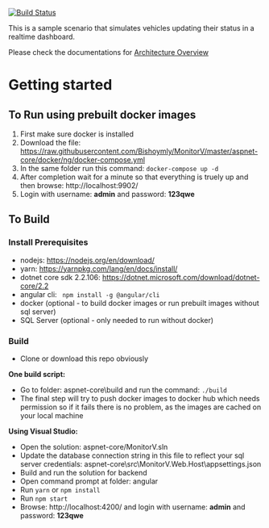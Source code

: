 [![Build Status](https://dev.azure.com/bishoylabib/MonitorV/_apis/build/status/Bishoymly.MonitorV?branchName=master)](https://dev.azure.com/bishoylabib/MonitorV/_build/latest?definitionId=3&branchName=master)

This is a sample scenario that simulates vehicles updating their status in a realtime dashboard.

Please check the documentations for [Architecture Overview](docs/architecture.md)

# Getting started
## To Run using prebuilt docker images
1. First make sure docker is installed 
2. Download the file: https://raw.githubusercontent.com/Bishoymly/MonitorV/master/aspnet-core/docker/ng/docker-compose.yml
3. In the same folder run this command: ``` docker-compose up -d ```
4. After completion wait for a minute so that everything is truely up and then browse: http://localhost:9902/ 
5. Login with username: **admin** and password: **123qwe**

## To Build
### Install Prerequisites
- nodejs: https://nodejs.org/en/download/
- yarn: https://yarnpkg.com/lang/en/docs/install/
- dotnet core sdk 2.2.106: https://dotnet.microsoft.com/download/dotnet-core/2.2
- angular cli: ``` npm install -g @angular/cli```
- docker (optional - to build docker images or run prebuilt images without sql server)
- SQL Server (optional - only needed to run without docker)

### Build
- Clone or download this repo obviously

**One build script:**
- Go to folder: aspnet-core\build and run the command: ``` ./build ```
- The final step will try to push docker images to docker hub which needs permission so if it fails there is no problem, as the images are cached on your local machine

**Using Visual Studio:**
- Open the solution: aspnet-core/MonitorV.sln
- Update the database connection string in this file to reflect your sql server credentials: aspnet-core\src\MonitorV.Web.Host\appsettings.json
- Build and run the solution for backend
- Open command prompt at folder: angular
- Run ```yarn``` or ```npm install```
- Run ```npm start```
- Browse: http://localhost:4200/ and login with username: **admin** and password: **123qwe**
